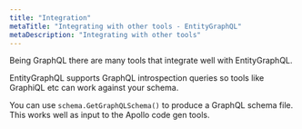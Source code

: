 ```yaml
---
title: "Integration"
metaTitle: "Integrating with other tools - EntityGraphQL"
metaDescription: "Integrating with other tools"
---
```


Being GraphQL there are many tools that integrate well with EntityGraphQL.

EntityGraphQL supports GraphQL introspection queries so tools like GraphiQL etc can work against your schema.

You can use `schema.GetGraphQLSchema()` to produce a GraphQL schema file. This works well as input to the Apollo code gen tools.
